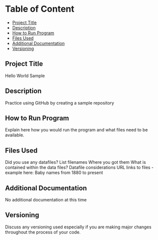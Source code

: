 # **Table of Content**
- [Project Title](https://github.com/Caroline750/Hello_World/blob/readme/README.md#project-title)
- [Description](https://github.com/Caroline750/Hello_World/blob/readme/README.md#description)
- [How to Run Program](https://github.com/Caroline750/Hello_World/blob/readme/README.md#how-to-run-program)
- [Files Used](https://github.com/Caroline750/Hello_World/blob/readme/README.md#files-used)
- [Additional Documentation](https://github.com/Caroline750/Hello_World/blob/readme/README.md#additional-documentation)
- [Versioning](https://github.com/Caroline750/Hello_World/blob/readme/README.md#versioning)
## Project Title
Hello World Sample
## Description
Practice using GitHub by creating a sample repository
## How to Run Program
Explain here how you would run the program and what files need to be available.
## Files Used
Did you use any datafiles?
List filenames
Where you got them
What is contained within the data files?
Datafile considerations
URL links to files - example here: Baby names from 1880 to present
## Additional Documentation
No additional documentation at this time
## Versioning
Discuss any versioning used especially if you are making major changes throughout the process of your code.
